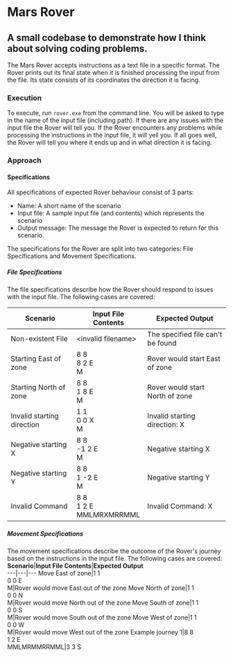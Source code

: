 # Mars Rover

## A small codebase to demonstrate how I think about solving coding problems. 

The Mars Rover accepts instructions as a text file in a specific format. The Rover prints out its final state when it is finished processing the input from the file. Its state consists of its coordinates the direction it is facing.

### Execution
To execute, run `rover.exe` from the command line. You will be asked to type in the name of the input file (including path). If there are any issues with the input file the Rover will tell you. If the Rover encounters any problems while processing the instructions in the input file, it will yell you. If all goes well, the Rover will tell you where it ends up and in what direction it is facing.

### Approach


#### Specifications
All specifications of expected Rover behaviour consist of 3 parts:
 * Name: A short name of the scenario
 * Input file: A sample input file (and contents) which represents the scenario
 * Output message: The message the Rover is expected to return for this scenario.

The specifications for the Rover are split into two categories: File Specifications and Movement Specifications. 

##### File Specifications
The file specifications describe how the Rover should respond to issues with the input file. The following cases are covered:  

**Scenario**|**Input File Contents**|**Expected Output**  
---|---|---
Non-existent File|\<invalid filename>|The specified file can't be found
Starting East of zone|8 8<br>8 2 E<br>M|Rover would start East of zone
Starting North of zone|8 8<br>1 8 E<br>M|Rover would start North of zone
Invalid starting direction|1 1<br>0 0 X<br>M|Invalid starting direction: X
Negative starting X|8 8<br>-1 2 E<br>M|Negative starting X
Negative starting Y|8 8<br>1 -2 E<br>M|Negative starting Y
Invalid Command|8 8<br>1 2 E<br>MMLMRXMRRMML|Invalid Command: X

##### Movement Specifications
The movement specifications describe the outcome of the Rover's journey based on the instructions in the input file. The following cases are covered:  
**Scenario**|**Input File Contents**|**Expected Output**  
---|---|---
Move East of zone|1 1<br>0 0 E<br>M|Rover would move East out of the zone
Move North of zone|1 1<br>0 0 N<br>M|Rover would move North out of the zone
Move South of zone|1 1<br>0 0 S<br>M|Rover would move South out of the zone
Move West of zone|1 1<br>0 0 W<br>M|Rover would move West out of the zone
Example journey 1|8 8<br>1 2 E<br>MMLMRMMRRMML|3 3 S

